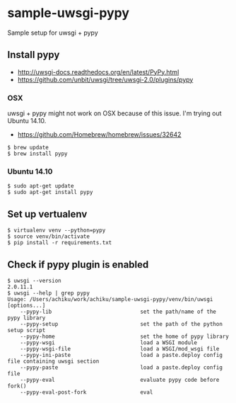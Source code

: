 # sample-uwsgi-pypy
Sample setup for uwsgi + pypy

## Install pypy

- http://uwsgi-docs.readthedocs.org/en/latest/PyPy.html
- https://github.com/unbit/uwsgi/tree/uwsgi-2.0/plugins/pypy


### OSX

uwsgi + pypy might not work on OSX because of this issue. I'm trying out Ubuntu 14.10.

- https://github.com/Homebrew/homebrew/issues/32642

```
$ brew update
$ brew install pypy
```

### Ubuntu 14.10

```
$ sudo apt-get update
$ sudo apt-get install pypy
```


## Set up vertualenv

```
$ virtualenv venv --python=pypy
$ source venv/bin/activate
$ pip install -r requirements.txt
```


## Check if pypy plugin is enabled

```
$ uwsgi --version
2.0.11.1
$ uwsgi --help | grep pypy
Usage: /Users/achiku/work/achiku/sample-uwsgi-pypy/venv/bin/uwsgi [options...]
    --pypy-lib                            set the path/name of the pypy library
    --pypy-setup                          set the path of the python setup script
    --pypy-home                           set the home of pypy library
    --pypy-wsgi                           load a WSGI module
    --pypy-wsgi-file                      load a WSGI/mod_wsgi file
    --pypy-ini-paste                      load a paste.deploy config file containing uwsgi section
    --pypy-paste                          load a paste.deploy config file
    --pypy-eval                           evaluate pypy code before fork()
    --pypy-eval-post-fork                 eval
```
